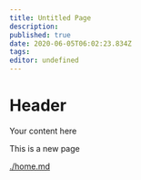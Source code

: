 ```yaml
---
title: Untitled Page
description: 
published: true
date: 2020-06-05T06:02:23.834Z
tags: 
editor: undefined
---
```


# Header
Your content here

This is a new page


[./home.md](./home.md)